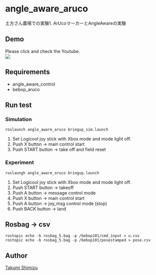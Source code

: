 # angle_aware_aruco
土方さん農場での実験1. ArUcoマーカーとAngleAwareの実験

## Demo
Please click and check the Youtube.   
[![](https://img.youtube.com/vi/FaWPN4Oym5M/0.jpg)](https://www.youtube.com/watch?v=FaWPN4Oym5M)


## Requirements
- angle_aware_control
- bebop_aruco


## Run test
### Simulation
```
roslaunch angle_aware_aruco bringup_sim.launch
```
1. Set Logicool joy stick with Xbox mode and mode light off.
1. Push X button -> main control start
1. Push START button -> take off and field reset


### Experiment
```
roslaungh angle_aware_aruco bringup.launch
```
1. Set Logicool joy stick with Xbox mode and mode light off.
1. Push START button -> takeoff
1. Push A button -> message control mode
1. Push X button -> main control start
1. Push A button -> joy_msg control mode (stop)
1. Push BACK button -> land


## Rosbag -> csv
```
rostopic echo -b rosbag_5.bag -p /bebop101/cmd_input > u.csv
rostopic echo -b rosbag_5.bag -p /bebop101/posestamped > pose.csv
```

## Author

[Takumi Shimizu](https://github.com/tashiwater)

